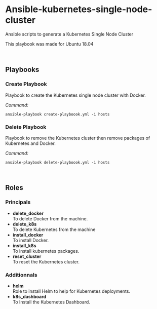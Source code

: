 # Ansible-kubernetes-single-node-cluster
Ansible scripts to generate a Kubernetes Single Node Cluster

This playbook was made for Ubuntu 18.04

<br/>

## Playbooks
### Create Playbook
Playbook to create the Kubernetes single node cluster with Docker.

*Command:*
```
ansible-playbook create-playboook.yml -i hosts
```


### Delete Playbook
Playbook to remove the Kubernetes cluster then remove packages of Kubernetes and Docker.

*Command:*
```
ansible-playbook delete-playboook.yml -i hosts
```

<br/>

## Roles
### Principals
* **delete_docker**\
To delete Docker from the machine.
* **delete_k8s**\
To delete Kubernetes from the machine
* **install_docker**\
To install Docker.
* **install_k8s**\
To install kubernetes packages.
* **reset_cluster**\
To reset the Kubernetes cluster.

### Additionnals
* **helm**\
Role to install Helm to help for Kubernetes deployments.
* **k8s_dashboard**\
To Install the Kubernetes Dashboard.
